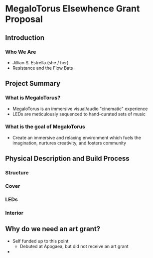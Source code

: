 # MegaloTorus Elsewhence Grant Proposal

## Introduction

### Who We Are

- Jillian S. Estrella (she / her)
- Resistance and the Flow Bats

## Project Summary

### What is MegaloTorus?

- MegaloTorus is an immersive visual/audio "cinematic" experience
- LEDs are meticulously sequenced to hand-curated sets of music

### What is the goal of MegaloTorus

- Create an immersive and relaxing environment which fuels the imagination, nurtures creativity, and fosters community

## Physical Description and Build Process

### Structure

### Cover

### LEDs

### Interior


## Why do we need an art grant?

- Self funded up to this point
  - Debuted at Apogaea, but did not receive an art grant
-
